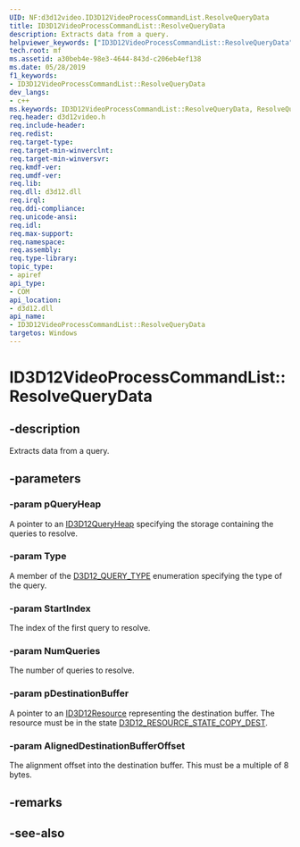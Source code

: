```yaml
---
UID: NF:d3d12video.ID3D12VideoProcessCommandList.ResolveQueryData
title: ID3D12VideoProcessCommandList::ResolveQueryData
description: Extracts data from a query.helpviewer_keywords: ["ID3D12VideoProcessCommandList::ResolveQueryData","ResolveQueryData","ID3D12VideoProcessCommandList.ResolveQueryData","ID3D12VideoProcessCommandList::ResolveQueryData","ID3D12VideoProcessCommandList.ResolveQueryData"]
tech.root: mf
ms.assetid: a30beb4e-98e3-4644-843d-c206eb4ef138
ms.date: 05/28/2019
f1_keywords:
- ID3D12VideoProcessCommandList::ResolveQueryData
dev_langs:
- c++
ms.keywords: ID3D12VideoProcessCommandList::ResolveQueryData, ResolveQueryData, ID3D12VideoProcessCommandList.ResolveQueryData, ID3D12VideoProcessCommandList::ResolveQueryData, ID3D12VideoProcessCommandList.ResolveQueryData
req.header: d3d12video.h
req.include-header: 
req.redist: 
req.target-type: 
req.target-min-winverclnt: 
req.target-min-winversvr: 
req.kmdf-ver: 
req.umdf-ver: 
req.lib: 
req.dll: d3d12.dll
req.irql: 
req.ddi-compliance: 
req.unicode-ansi: 
req.idl: 
req.max-support: 
req.namespace: 
req.assembly: 
req.type-library: 
topic_type:
- apiref
api_type:
- COM
api_location:
- d3d12.dll
api_name:
- ID3D12VideoProcessCommandList::ResolveQueryData
targetos: Windows
---
```


# ID3D12VideoProcessCommandList::ResolveQueryData


## -description

Extracts data from a query.

## -parameters

### -param pQueryHeap

A pointer to an [ID3D12QueryHeap](https://docs.microsoft.com/windows/desktop/api/d3d12/nn-d3d12-id3d12queryheap) specifying the storage containing the queries to resolve.

### -param Type

A member of the [D3D12_QUERY_TYPE](https://docs.microsoft.com/windows/desktop/api/d3d12/ne-d3d12-d3d12_query_type) enumeration specifying the type of the query.

### -param StartIndex

The index of the first query to resolve.

### -param NumQueries

The number of queries to resolve.

### -param pDestinationBuffer

A pointer to an [ID3D12Resource](https://docs.microsoft.com/windows/desktop/api/d3d12/nn-d3d12-id3d12resource) representing the destination buffer. The resource must be in the state [D3D12_RESOURCE_STATE_COPY_DEST](https://docs.microsoft.com/windows/desktop/api/d3d12/ne-d3d12-d3d12_resource_states). 

### -param AlignedDestinationBufferOffset

The alignment offset into the destination buffer. This must be a multiple of 8 bytes.

## -remarks

## -see-also
